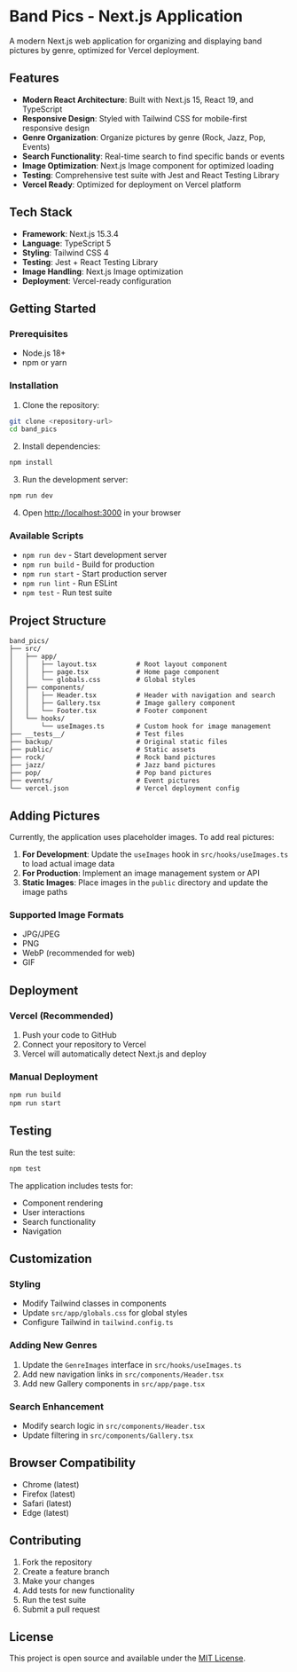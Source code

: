 # Band Pics - Next.js Application

A modern Next.js web application for organizing and displaying band pictures by genre, optimized for Vercel deployment.

## Features

- **Modern React Architecture**: Built with Next.js 15, React 19, and TypeScript
- **Responsive Design**: Styled with Tailwind CSS for mobile-first responsive design
- **Genre Organization**: Organize pictures by genre (Rock, Jazz, Pop, Events)
- **Search Functionality**: Real-time search to find specific bands or events
- **Image Optimization**: Next.js Image component for optimized loading
- **Testing**: Comprehensive test suite with Jest and React Testing Library
- **Vercel Ready**: Optimized for deployment on Vercel platform

## Tech Stack

- **Framework**: Next.js 15.3.4
- **Language**: TypeScript 5
- **Styling**: Tailwind CSS 4
- **Testing**: Jest + React Testing Library
- **Image Handling**: Next.js Image optimization
- **Deployment**: Vercel-ready configuration

## Getting Started

### Prerequisites

- Node.js 18+ 
- npm or yarn

### Installation

1. Clone the repository:
```bash
git clone <repository-url>
cd band_pics
```

2. Install dependencies:
```bash
npm install
```

3. Run the development server:
```bash
npm run dev
```

4. Open [http://localhost:3000](http://localhost:3000) in your browser

### Available Scripts

- `npm run dev` - Start development server
- `npm run build` - Build for production
- `npm run start` - Start production server
- `npm run lint` - Run ESLint
- `npm test` - Run test suite

## Project Structure

```
band_pics/
├── src/
│   ├── app/
│   │   ├── layout.tsx          # Root layout component
│   │   ├── page.tsx            # Home page component
│   │   └── globals.css         # Global styles
│   ├── components/
│   │   ├── Header.tsx          # Header with navigation and search
│   │   ├── Gallery.tsx         # Image gallery component
│   │   └── Footer.tsx          # Footer component
│   └── hooks/
│       └── useImages.ts        # Custom hook for image management
├── __tests__/                  # Test files
├── backup/                     # Original static files
├── public/                     # Static assets
├── rock/                       # Rock band pictures
├── jazz/                       # Jazz band pictures
├── pop/                        # Pop band pictures
├── events/                     # Event pictures
└── vercel.json                 # Vercel deployment config
```

## Adding Pictures

Currently, the application uses placeholder images. To add real pictures:

1. **For Development**: Update the `useImages` hook in `src/hooks/useImages.ts` to load actual image data
2. **For Production**: Implement an image management system or API
3. **Static Images**: Place images in the `public` directory and update the image paths

### Supported Image Formats
- JPG/JPEG
- PNG
- WebP (recommended for web)
- GIF

## Deployment

### Vercel (Recommended)

1. Push your code to GitHub
2. Connect your repository to Vercel
3. Vercel will automatically detect Next.js and deploy

### Manual Deployment

```bash
npm run build
npm run start
```

## Testing

Run the test suite:

```bash
npm test
```

The application includes tests for:
- Component rendering
- User interactions
- Search functionality
- Navigation

## Customization

### Styling
- Modify Tailwind classes in components
- Update `src/app/globals.css` for global styles
- Configure Tailwind in `tailwind.config.ts`

### Adding New Genres
1. Update the `GenreImages` interface in `src/hooks/useImages.ts`
2. Add new navigation links in `src/components/Header.tsx`
3. Add new Gallery components in `src/app/page.tsx`

### Search Enhancement
- Modify search logic in `src/components/Header.tsx`
- Update filtering in `src/components/Gallery.tsx`

## Browser Compatibility

- Chrome (latest)
- Firefox (latest)
- Safari (latest)
- Edge (latest)

## Contributing

1. Fork the repository
2. Create a feature branch
3. Make your changes
4. Add tests for new functionality
5. Run the test suite
6. Submit a pull request

## License

This project is open source and available under the [MIT License](LICENSE).
